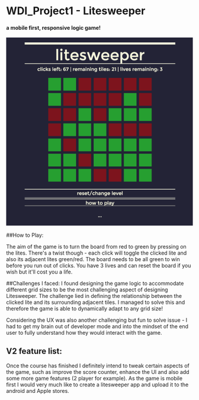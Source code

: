 # WDI_Project1 - Litesweeper

#### a mobile first, responsive logic game!

![Alt text](img/litesweeper.png "litesweeper game")

##How to Play:

The aim of the game is to turn the board from red to green by pressing on the lites.
There's a twist though - each click will toggle the clicked lite and also its adjacent lites green/red.
The board needs to be all green to win before you run out of clicks.
You have 3 lives and can reset the board if you wish but it'll cost you a life.

##Challenges I faced:
I found designing the game logic to accommodate different grid sizes to be the most challenging   aspect of designing Litesweeper. The challenge lied in defining the relationship between the clicked lite and its surrounding adjacent tiles. I managed to solve this and therefore the game is able to dynamically adapt to any grid size!

Considering the UX was also another challenging but fun to solve issue - I had to get my brain out of developer mode and into the mindset of the end user to fully understand how they would interact with the game.

## V2 feature list:
Once the course has finished I definitely intend to tweak certain aspects of the game, such as improve the score counter, enhance the UI and also add some more game features (2 player for example). As the game is mobile first I would very much like to create a litesweeper app and upload it to the android and Apple stores.



